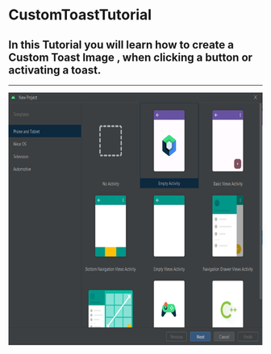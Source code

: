 # CustomToastTutorial
In this Tutorial you will learn how to create a Custom Toast Image , when clicking a button or activating a toast.
---
---
<img src="https://github.com/ParkerMatthews/CustomToastTutorial/blob/main/img/pickinglayout.PNG" height="500px"
 width="2000px">
